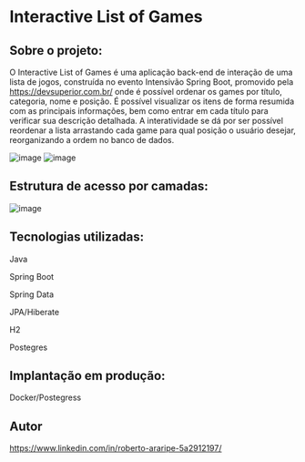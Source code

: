 # Interactive List of Games

## Sobre o projeto:
O Interactive List of Games é uma aplicação back-end de interação de uma lista de jogos, construída no evento Intensivão Spring Boot, promovido
pela https://devsuperior.com.br/ onde é possível ordenar os games por título, categoria, nome e posição. É possível visualizar os itens de forma 
resumida com as principais informações, bem como entrar em cada título para verificar sua descrição detalhada. A interatividade se dá por ser 
possível reordenar a lista arrastando cada game para qual posição o usuário desejar, reorganizando a ordem no banco de dados.

![image](https://github.com/roberto-araripe/dslist/assets/114492366/501ff6cf-2b83-45bd-a0be-2cf4fd610598)
![image](https://github.com/roberto-araripe/dslist/assets/114492366/760466f5-557b-4655-ae7b-956461a9ba67)

## Estrutura de acesso por camadas:
![image](https://github.com/roberto-araripe/dslist/assets/114492366/fa844bb2-f383-4952-bd00-651c0771294c)

## Tecnologias utilizadas:
Java

Spring Boot

Spring Data

JPA/Hiberate

H2

Postegres

## Implantação em produção:
Docker/Postegress

## Autor

https://www.linkedin.com/in/roberto-araripe-5a2912197/


